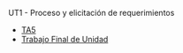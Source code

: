 UT1 - Proceso y elicitación de requerimientos

- [TA5](./TA5/README.md)
- [Trabajo Final de Unidad](./TFU/README.md)